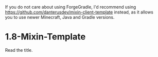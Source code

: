 If you do not care about using ForgeGradle, I'd recommend using https://github.com/danterusdev/mixin-client-template instead, as it allows you to use newer Minecraft, Java and Gradle versions.

# 1.8-Mixin-Template
Read the title.
